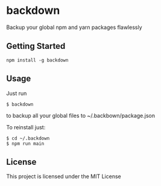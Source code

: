 # backdown

Backup your global npm and yarn packages flawlessly

## Getting Started

`npm install -g backdown`

## Usage

Just run

`$ backdown`

to backup all your global files to ~/.backbown/package.json

To reinstall just:

```
$ cd ~/.backdown
$ npm run main
```

## License

This project is licensed under the MIT License

